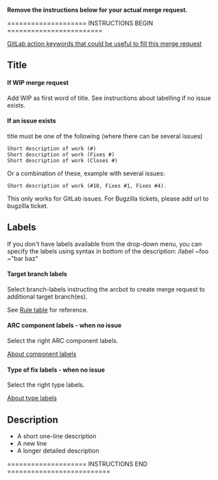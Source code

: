 **Remove the instructions below for your actual merge request.**

==================== INSTRUCTIONS BEGIN ========================

[GitLab action keywords that could be useful to fill this merge request](https://source.coderefinery.org/help/user/project/quick_actions)

## Title 

####  If WIP merge request
Add WIP as first word of title. See instructions about labelling if no issue exists. 

#### If an issue exists
title must be one of the following (where there can be several issues)

```
Short description of work (#)
Short description of work (Fixes #)
Short description of work (Closes #)
```
Or a combination of these, example with several issues: 
```
Short description of work (#10, Fixes #1, Fixes #4).
```
This only works for GitLab issues. For Bugzilla tickets, please add url to bugzilla ticket. 

## Labels
If you don't have labels available from the drop-down menu, you can specify the labels using syntax in bottom of the description:
/label ~foo ~"bar baz"

#### Target branch labels
Select branch-labels instructing the arcbot to create merge request to additional target branch(es).

See [Rule table](https://source.coderefinery.org/nordugrid/arc/wikis/contributing/cheat-sheet#rule-table) for reference. 

#### ARC component labels - when no issue
Select the right ARC component labels. 

[About component labels](https://source.coderefinery.org/nordugrid/arc/wikis/contributing/overview#component-labels)

#### Type of fix labels - when no issue
Select the right type labels. 

[About type labels](https://source.coderefinery.org/nordugrid/arc/wikis/contributing/overview#type-labels)


## Description
* A short one-line description
* A new line
* A longer detailed description

==================== INSTRUCTIONS END ==========================




